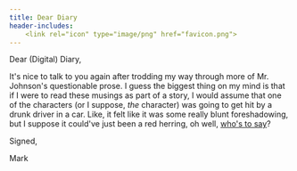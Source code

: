 ```yaml
---
title: Dear Diary
header-includes:
	<link rel="icon" type="image/png" href="favicon.png">
---
```


Dear (Digital) Diary,

It's nice to talk to you again after trodding my way through more of Mr. Johnson's questionable prose. I guess the biggest thing on my mind is that if I were to read these musings as part of a story, I would assume that one of the characters (or I suppose, *the* character) was going to get hit by a drunk driver in a car. Like, it felt like it was some really blunt foreshadowing, but I suppose it could've just been a red herring, oh well, [who's to say](choice.html)?

Signed,

Mark
